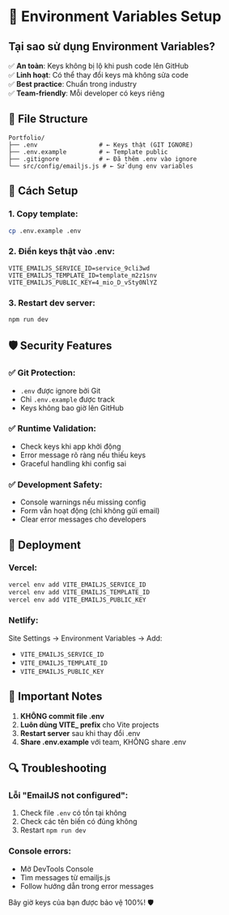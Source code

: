 # 🔐 Environment Variables Setup

## Tại sao sử dụng Environment Variables?

✅ **An toàn**: Keys không bị lộ khi push code lên GitHub  
✅ **Linh hoạt**: Có thể thay đổi keys mà không sửa code  
✅ **Best practice**: Chuẩn trong industry  
✅ **Team-friendly**: Mỗi developer có keys riêng  

## 📁 File Structure

```
Portfolio/
├── .env                 # ← Keys thật (GIT IGNORE)
├── .env.example         # ← Template public
├── .gitignore           # ← Đã thêm .env vào ignore
└── src/config/emailjs.js # ← Sử dụng env variables
```

## 🚀 Cách Setup

### 1. Copy template:
```bash
cp .env.example .env
```

### 2. Điền keys thật vào .env:
```env
VITE_EMAILJS_SERVICE_ID=service_9cli3wd
VITE_EMAILJS_TEMPLATE_ID=template_m2z1snv
VITE_EMAILJS_PUBLIC_KEY=4_mio_D_vSty0NlYZ
```

### 3. Restart dev server:
```bash
npm run dev
```

## 🛡️ Security Features

### ✅ Git Protection:
- `.env` được ignore bởi Git
- Chỉ `.env.example` được track
- Keys không bao giờ lên GitHub

### ✅ Runtime Validation:
- Check keys khi app khởi động
- Error message rõ ràng nếu thiếu keys
- Graceful handling khi config sai

### ✅ Development Safety:
- Console warnings nếu missing config
- Form vẫn hoạt động (chỉ không gửi email)
- Clear error messages cho developers

## 🔄 Deployment

### Vercel:
```bash
vercel env add VITE_EMAILJS_SERVICE_ID
vercel env add VITE_EMAILJS_TEMPLATE_ID  
vercel env add VITE_EMAILJS_PUBLIC_KEY
```

### Netlify:
Site Settings → Environment Variables → Add:
- `VITE_EMAILJS_SERVICE_ID`
- `VITE_EMAILJS_TEMPLATE_ID`
- `VITE_EMAILJS_PUBLIC_KEY`

## 🚨 Important Notes

1. **KHÔNG commit file .env**
2. **Luôn dùng VITE_ prefix** cho Vite projects
3. **Restart server** sau khi thay đổi .env
4. **Share .env.example** với team, KHÔNG share .env

## 🔍 Troubleshooting

### Lỗi "EmailJS not configured":
1. Check file `.env` có tồn tại không
2. Check các tên biến có đúng không
3. Restart `npm run dev`

### Console errors:
- Mở DevTools Console
- Tìm messages từ emailjs.js
- Follow hướng dẫn trong error messages

Bây giờ keys của bạn được bảo vệ 100%! 🛡️

